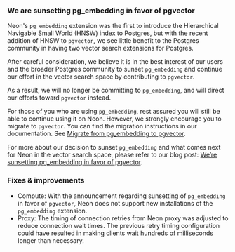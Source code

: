 ### We are sunsetting pg_embedding in favor of pgvector

Neon's `pg_embedding` extension was the first to introduce the Hierarchical Navigable Small World (HNSW) index to Postgres, but with the recent addition of HNSW to `pgvector`, we see little benefit to the Postgres community in having two vector search extensions for Postgres.

After careful consideration, we believe it is in the best interest of our users and the broader Postgres community to sunset `pg_embedding` and continue our effort in the vector search space by contributing to `pgvector`.

As a result, we will no longer be committing to `pg_embedding`, and will direct our efforts toward `pgvector` instead.

For those of you who are using `pg_embedding`, rest assured you will still be able to continue using it on Neon. However, we strongly encourage you to migrate to `pgvector`. You can find the migration instructions in our documentation. See [Migrate from pg_embedding to pgvector](https://neon.tech/docs/extensions/pg_embedding#migrate-from-pgembedding-to-pgvector).

For more about our decision to sunset `pg_embedding` and what comes next for Neon in the vector search space, please refer to our blog post: [We’re sunsetting pg_embedding in favor of pgvector](https://neon.tech/blog/sunset-pgembedding).

### Fixes & improvements

- Compute: With the announcement regarding sunsetting of `pg_embedding` in favor of `pgvector`, Neon does not support new installations of the `pg_embedding` extension.
- Proxy: The timing of connection retries from Neon proxy was adjusted to reduce connection wait times. The previous retry timing configuration could have resulted in making clients wait hundreds of milliseconds longer than necessary.

